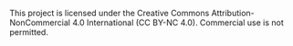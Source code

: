  This project is licensed under the Creative Commons Attribution-NonCommercial 4.0 International (CC BY-NC 4.0). Commercial use is not permitted.
